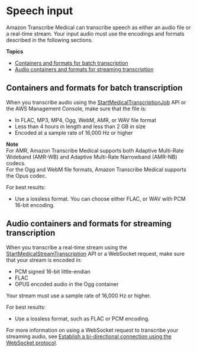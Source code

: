 # Speech input<a name="input-med"></a>

Amazon Transcribe Medical can transcribe speech as either an audio file or a real\-time stream\. Your input audio must use the encodings and formats described in the following sections\.

**Topics**
+ [Containers and formats for batch transcription](#file-format)
+ [Audio containers and formats for streaming transcription](#streaming-format)

## Containers and formats for batch transcription<a name="file-format"></a>

When you transcribe audio using the [StartMedicalTranscriptionJob](https://docs.aws.amazon.com/transcribe/latest/APIReference/API_StartMedicalTranscriptionJob.html) API or the AWS Management Console, make sure that the file is:
+ In FLAC, MP3, MP4, Ogg, WebM, AMR, or WAV file format
+ Less than 4 hours in length and less than 2 GB in size
+ Encoded at a sample rate of 16,000 Hz or higher

**Note**  
For AMR, Amazon Transcribe Medical supports both Adaptive Multi\-Rate Wideband \(AMR\-WB\) and Adaptive Multi\-Rate Narrowband \(AMR\-NB\) codecs\.  
For the Ogg and WebM file formats, Amazon Transcribe Medical supports the Opus codec\.

For best results: 
+ Use a lossless format\. You can choose either FLAC, or WAV with PCM 16\-bit encoding\.

## Audio containers and formats for streaming transcription<a name="streaming-format"></a>

When you transcribe a real\-time stream using the [StartMedicalStreamTranscription](https://docs.aws.amazon.com/transcribe/latest/APIReference/API_streaming_StartMedicalStreamTranscription.html) API or a WebSocket request, make sure that your stream is encoded in:
+ PCM signed 16\-bit little\-endian
+ FLAC
+ OPUS encoded audio in the Ogg container

Your stream must use a sample rate of 16,000 Hz or higher\.

For best results:
+ Use a lossless format, such as FLAC or PCM encoding\.

For more information on using a WebSocket request to transcribe your streaming audio, see [Establish a bi\-directional connection using the WebSocket protocol](websocket-med.md)\.